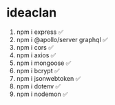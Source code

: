 # ideaclan

1. npm i express ✅
2. npm i @apollo/server graphql ✅
3. npm i cors ✅
4. npm i axios ✅
5. npm i mongoose ✅
6. npm i bcrypt ✅
7. npm i jsonwebtoken ✅
8. npm i dotenv ✅
9. npm i nodemon  ✅